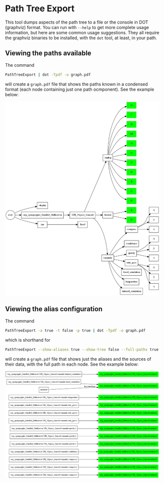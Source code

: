 # Path Tree Export

This tool dumps aspects of the path tree to a file or the console in DOT (graphviz) format. You can run with `--help` to get more complete usage information, but here are some common usage suggestions. They all require the graphviz binaries to be installed, with the `dot` tool, at least, in your path.

## Viewing the paths available

The command

```bash
PathTreeExport | dot -Tpdf -o graph.pdf
```

will create a `graph.pdf` file that shows the paths known in a condensed format (each node containing just one path ocmponent). See the example below:

![](paths-example.png)

## Viewing the alias configuration

The command

```bash
PathTreeExport -a true -t false -p true | dot -Tpdf -o graph.pdf
```

which is shorthand for

```bash
PathTreeExport --show-aliases true --show-tree false --full-paths true | dot -Tpdf -o graph.pdf
```

will create a `graph.pdf` file that shows just the aliases and the sources of their data, with the full path in each node. See the example below:

![](aliases-example.png)